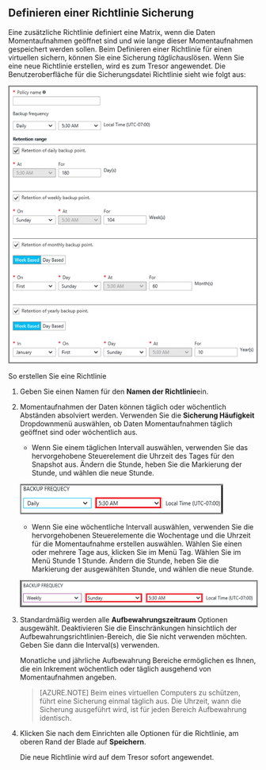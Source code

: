 ## <a name="defining-a-backup-policy"></a>Definieren einer Richtlinie Sicherung

Eine zusätzliche Richtlinie definiert eine Matrix, wenn die Daten Momentaufnahmen geöffnet sind und wie lange dieser Momentaufnahmen gespeichert werden sollen. Beim Definieren einer Richtlinie für einen virtuellen sichern, können Sie eine Sicherung *täglich*auslösen. Wenn Sie eine neue Richtlinie erstellen, wird es zum Tresor angewendet. Die Benutzeroberfläche für die Sicherungsdatei Richtlinie sieht wie folgt aus:

![Zusätzliche Richtlinie](./media/backup-create-policy-for-vms/backup-policy.png)

So erstellen Sie eine Richtlinie

1. Geben Sie einen Namen für den **Namen der Richtlinie**ein.

2. Momentaufnahmen der Daten können täglich oder wöchentlich Abständen absolviert werden. Verwenden Sie die **Sicherung Häufigkeit** Dropdownmenü auswählen, ob Daten Momentaufnahmen täglich geöffnet sind oder wöchentlich aus.

    - Wenn Sie einem täglichen Intervall auswählen, verwenden Sie das hervorgehobene Steuerelement die Uhrzeit des Tages für den Snapshot aus. Ändern die Stunde, heben Sie die Markierung der Stunde, und wählen die neue Stunde.

    ![Tägliche Sicherung Richtlinie](./media/backup-create-policy-for-vms/backup-policy-daily.png) <br/>

    - Wenn Sie eine wöchentliche Intervall auswählen, verwenden Sie die hervorgehobenen Steuerelemente die Wochentage und die Uhrzeit für die Momentaufnahme erstellen auswählen. Wählen Sie einen oder mehrere Tage aus, klicken Sie im Menü Tag. Wählen Sie im Menü Stunde 1 Stunde. Ändern die Stunde, heben Sie die Markierung der ausgewählten Stunde, und wählen die neue Stunde.

    ![Wöchentliche Sicherung Richtlinie](./media/backup-create-policy-for-vms/backup-policy-weekly.png)

3. Standardmäßig werden alle **Aufbewahrungszeitraum** Optionen ausgewählt. Deaktivieren Sie die Einschränkungen hinsichtlich der Aufbewahrungsrichtlinien-Bereich, die Sie nicht verwenden möchten. Geben Sie dann die Interval(s) verwenden.

    Monatliche und jährliche Aufbewahrung Bereiche ermöglichen es Ihnen, die ein Inkrement wöchentlich oder täglich ausgehend von Momentaufnahmen angeben.

    >[AZURE.NOTE] Beim eines virtuellen Computers zu schützen, führt eine Sicherung einmal täglich aus. Die Uhrzeit, wann die Sicherung ausgeführt wird, ist für jeden Bereich Aufbewahrung identisch.

4. Klicken Sie nach dem Einrichten alle Optionen für die Richtlinie, am oberen Rand der Blade auf **Speichern**.

    Die neue Richtlinie wird auf dem Tresor sofort angewendet.

